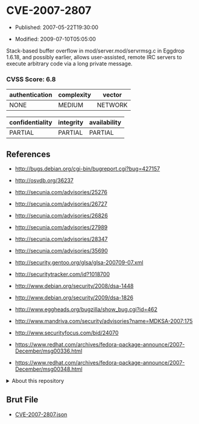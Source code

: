 # CVE-2007-2807

- Published: 2007-05-22T19:30:00

- Modified: 2009-07-10T05:05:00

Stack-based buffer overflow in mod/server.mod/servrmsg.c in Eggdrop 1.6.18, and possibly earlier, allows user-assisted, remote IRC servers to execute arbitrary code via a long private message.

### CVSS Score: **6.8**

| authentication | complexity | vector |
| --- | --- | --- |
| NONE | MEDIUM | NETWORK |

| confidentiality | integrity | availability |
| --- | --- | --- |
| PARTIAL | PARTIAL | PARTIAL |

## References

* http://bugs.debian.org/cgi-bin/bugreport.cgi?bug=427157

* http://osvdb.org/36237

* http://secunia.com/advisories/25276

* http://secunia.com/advisories/26727

* http://secunia.com/advisories/26826

* http://secunia.com/advisories/27989

* http://secunia.com/advisories/28347

* http://secunia.com/advisories/35690

* http://security.gentoo.org/glsa/glsa-200709-07.xml

* http://securitytracker.com/id?1018700

* http://www.debian.org/security/2008/dsa-1448

* http://www.debian.org/security/2009/dsa-1826

* http://www.eggheads.org/bugzilla/show_bug.cgi?id=462

* http://www.mandriva.com/security/advisories?name=MDKSA-2007:175

* http://www.securityfocus.com/bid/24070

* https://www.redhat.com/archives/fedora-package-announce/2007-December/msg00336.html

* https://www.redhat.com/archives/fedora-package-announce/2007-December/msg00348.html

<details>
<summary>About this repository</summary> 

  This repository is part of the project [Live Hack CVE](https://github.com/Live-Hack-CVE). Main website can be found [www.live-hack.org](https://www.live-hack.org) 
  
  Made by [Sn0wAlice](https://github.com/Sn0wAlice) for the people that care about security and need to have a feed of the latest CVEs. Hope you enjoy it, don't forget to star the repo and follow me on [Twitter](https://twitter.com/Sn0wAlice) and [Github](https://github.com/Sn0wAlice). And that is my [personnal website](https://www.alice-snow.me/)

  - [Home Page](https://github.com/Live-Hack-CVE)
  - [Framework](https://github.com/Live-Hack-CVE/cve-framework)
  - [CVE database](https://github.com/Live-Hack-CVE/full_database)
  - [Changelog](https://github.com/Live-Hack-CVE/Changelog)
</details>

## Brut File

* [CVE-2007-2807.json](https://raw.githubusercontent.com/Live-Hack-CVE/full_database/main/cves/2007/CVE-2007-2807.json)

